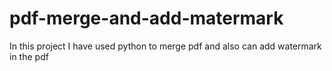 # pdf-merge-and-add-matermark
In this project I have used python to merge pdf and also can add watermark in the pdf
